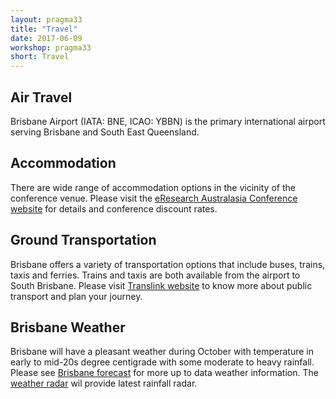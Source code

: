 ```yaml
---
layout: pragma33
title: "Travel"
date: 2017-06-09
workshop: pragma33
short: Travel
---
```


## Air Travel

Brisbane Airport (IATA: BNE, ICAO: YBBN) is the primary international airport serving Brisbane and South East Queensland. 

## Accommodation
There are wide range of accommodation options in the vicinity of the conference venue. Please visit the [eResearch Australasia Conference website](https://conference.eresearch.edu.au/2017-accommodation-brisbane/) for details and conference discount rates.

## Ground Transportation
Brisbane offers a variety of transportation options that  include buses, trains, taxis and ferries. Trains and taxis are both available from the airport to South Brisbane. Please visit [Translink website](https://translink.com.au/) to know more about public transport and plan your journey.

## Brisbane Weather
Brisbane will have a pleasant weather during October with temperature in early to mid-20s degree centigrade with some moderate to heavy rainfall. Please see [Brisbane forecast](http://www.bom.gov.au/qld/forecasts/brisbane.shtml?ref=hdr) for more up to data weather information. The [weather radar](http://www.bom.gov.au/products/IDR663.loop.shtml) wil provide latest rainfall radar. 


  
